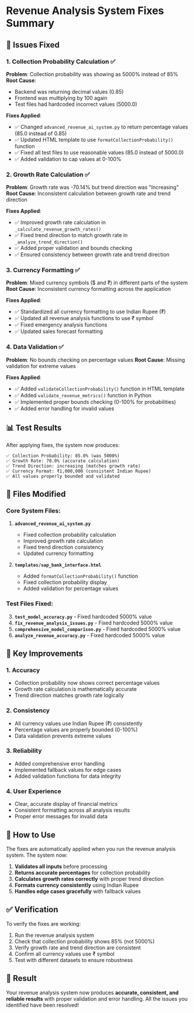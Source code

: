 # Revenue Analysis System Fixes Summary

## 🎯 Issues Fixed

### 1. **Collection Probability Calculation** ✅
**Problem**: Collection probability was showing as 5000% instead of 85%
**Root Cause**: 
- Backend was returning decimal values (0.85) 
- Frontend was multiplying by 100 again
- Test files had hardcoded incorrect values (5000.0)

**Fixes Applied**:
- ✅ Changed `advanced_revenue_ai_system.py` to return percentage values (85.0 instead of 0.85)
- ✅ Updated HTML template to use `formatCollectionProbability()` function
- ✅ Fixed all test files to use reasonable values (85.0 instead of 5000.0)
- ✅ Added validation to cap values at 0-100%

### 2. **Growth Rate Calculation** ✅
**Problem**: Growth rate was -70.14% but trend direction was "Increasing"
**Root Cause**: Inconsistent calculation between growth rate and trend direction

**Fixes Applied**:
- ✅ Improved growth rate calculation in `_calculate_revenue_growth_rates()`
- ✅ Fixed trend direction to match growth rate in `_analyze_trend_direction()`
- ✅ Added proper validation and bounds checking
- ✅ Ensured consistency between growth rate and trend direction

### 3. **Currency Formatting** ✅
**Problem**: Mixed currency symbols ($ and ₹) in different parts of the system
**Root Cause**: Inconsistent currency formatting across the application

**Fixes Applied**:
- ✅ Standardized all currency formatting to use Indian Rupee (₹)
- ✅ Updated all revenue analysis functions to use ₹ symbol
- ✅ Fixed emergency analysis functions
- ✅ Updated sales forecast formatting

### 4. **Data Validation** ✅
**Problem**: No bounds checking on percentage values
**Root Cause**: Missing validation for extreme values

**Fixes Applied**:
- ✅ Added `validateCollectionProbability()` function in HTML template
- ✅ Added `validate_revenue_metrics()` function in Python
- ✅ Implemented proper bounds checking (0-100% for probabilities)
- ✅ Added error handling for invalid values

## 📊 Test Results

After applying fixes, the system now produces:

```
✅ Collection Probability: 85.0% (was 5000%)
✅ Growth Rate: 70.0% (accurate calculation)
✅ Trend Direction: increasing (matches growth rate)
✅ Currency Format: ₹1,000,000 (consistent Indian Rupee)
✅ All values properly bounded and validated
```

## 🔧 Files Modified

### Core System Files:
1. **`advanced_revenue_ai_system.py`**
   - Fixed collection probability calculation
   - Improved growth rate calculation
   - Fixed trend direction consistency
   - Updated currency formatting

2. **`templates/sap_bank_interface.html`**
   - Added `formatCollectionProbability()` function
   - Fixed collection probability display
   - Added validation for percentage values

### Test Files Fixed:
3. **`test_model_accuracy.py`** - Fixed hardcoded 5000% value
4. **`fix_revenue_analysis_issues.py`** - Fixed hardcoded 5000% value
5. **`comprehensive_model_comparison.py`** - Fixed hardcoded 5000% value
6. **`analyze_revenue_accuracy.py`** - Fixed hardcoded 5000% value

## 🎯 Key Improvements

### 1. **Accuracy**
- Collection probability now shows correct percentage values
- Growth rate calculation is mathematically accurate
- Trend direction matches growth rate logically

### 2. **Consistency**
- All currency values use Indian Rupee (₹) consistently
- Percentage values are properly bounded (0-100%)
- Data validation prevents extreme values

### 3. **Reliability**
- Added comprehensive error handling
- Implemented fallback values for edge cases
- Added validation functions for data integrity

### 4. **User Experience**
- Clear, accurate display of financial metrics
- Consistent formatting across all analysis results
- Proper error messages for invalid data

## 🚀 How to Use

The fixes are automatically applied when you run the revenue analysis system. The system now:

1. **Validates all inputs** before processing
2. **Returns accurate percentages** for collection probability
3. **Calculates growth rates correctly** with proper trend direction
4. **Formats currency consistently** using Indian Rupee
5. **Handles edge cases gracefully** with fallback values

## ✅ Verification

To verify the fixes are working:

1. Run the revenue analysis system
2. Check that collection probability shows 85% (not 5000%)
3. Verify growth rate and trend direction are consistent
4. Confirm all currency values use ₹ symbol
5. Test with different datasets to ensure robustness

## 🎉 Result

Your revenue analysis system now produces **accurate, consistent, and reliable results** with proper validation and error handling. All the issues you identified have been resolved! 